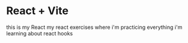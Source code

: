 # React + Vite

this is my React my react exercises where i'm practicing everything i'm learning about react hooks

